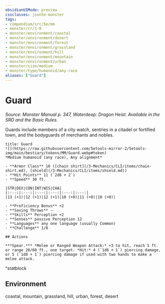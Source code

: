 ```yaml
---
obsidianUIMode: preview
cssclasses: json5e-monster
tags:
- compendium/src/5e/mm
- monster/cr/1-8
- monster/environment/coastal
- monster/environment/desert
- monster/environment/forest
- monster/environment/grassland
- monster/environment/hill
- monster/environment/mountain
- monster/environment/urban
- monster/size/medium
- monster/type/humanoid/any-race
aliases: ["Guard"]
---
```

# Guard
*Source: Monster Manual p. 347, Waterdeep: Dragon Heist. Available in the SRD and the Basic Rules.*  

Guards include members of a city watch, sentries in a citadel or fortified town, and the bodyguards of merchants and nobles.


```ad-statblock
title: Guard
![](https://raw.githubusercontent.com/5etools-mirror-2/5etools-img/main/bestiary/tokens/MM/Guard.webp#token)
*Medium humanoid (any race), Any alignment*

- **Armor Class** 16 ([chain shirt](/3-Mechanics/CLI/items/chain-shirt.md), [shield](/3-Mechanics/CLI/items/shield.md))
- **Hit Points** 11 (`2d8 + 2`) 
- **Speed** 30 ft.

|STR|DEX|CON|INT|WIS|CHA|
|:---:|:---:|:---:|:---:|:---:|:---:|
|13 (+1)|12 (+1)|12 (+1)|10 (+0)|11 (+0)|10 (+0)|

- **Proficiency Bonus** +2
- **Saving Throws** ⏤
- **Skills** Perception +2
- **Senses** passive Perception 12
- **Languages** any one language (usually Common)
- **Challenge** 1/8

## Actions

***Spear.*** *Melee or Ranged Weapon Attack:* +3 to hit, reach 5 ft. or range 20/60 ft., one target. *Hit:* 4 (`1d6 + 1`) piercing damage, or 5 (`1d8 + 1`) piercing damage if used with two hands to make a melee attack.
```
^statblock

## Environment

coastal, mountain, grassland, hill, urban, forest, desert